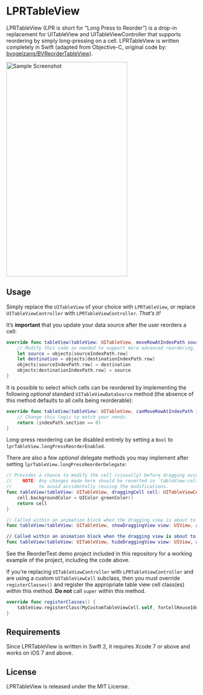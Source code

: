 # LPRTableView

LPRTableView (LPR is short for “Long Press to Reorder”) is a drop-in replacement for UITableView and UITableViewController that supports reordering by simply long-pressing on a cell. LPRTableView is written completely in Swift (adapted from Objective-C, original code by: [bvogelzang/BVReorderTableView](https://github.com/bvogelzang/BVReorderTableView)).

<img alt="Sample Screenshot" width="320" height="568" src="http://f.cl.ly/items/0l0L3X0a2Y3B3J390m3J/SampleScreenshot.png" />


## Usage

Simply replace the `UITableView` of your choice with `LPRTableView`, or replace `UITableViewController` with `LPRTableViewController`. _That’s it!_

It’s **important** that you update your data source after the user reorders a cell:

```swift
override func tableView(tableView: UITableView, moveRowAtIndexPath sourceIndexPath: NSIndexPath, toIndexPath destinationIndexPath: NSIndexPath) {
	// Modify this code as needed to support more advanced reordering, such as between sections.
	let source = objects[sourceIndexPath.row]
	let destination = objects[destinationIndexPath.row]
	objects[sourceIndexPath.row] = destination
	objects[destinationIndexPath.row] = source
}
```

It is possible to select which cells can be reordered by implementing the following _optional_ standard `UITableViewDataSource` method (the absence of this method defaults to all cells being reorderable):

```swift
override func tableView(tableView: UITableView, canMoveRowAtIndexPath indexPath: NSIndexPath) -> Bool {
	// Change this logic to match your needs.
	return (indexPath.section == 0)
}
```

Long-press reordering can be disabled entirely by setting a `Bool` to `lprTableView.longPressReorderEnabled`.

There are also a few _optional_ delegate methods you may implement after setting `lprTableView.longPressReorderDelegate`:

```swift
// Provides a chance to modify the cell (visually) before dragging occurs.
//    NOTE: Any changes made here should be reverted in `tableView:cellForRowAtIndexPath:`
//          to avoid accidentally reusing the modifications.
func tableView(tableView: UITableView, draggingCell cell: UITableViewCell, atIndexPath indexPath: NSIndexPath) -> UITableViewCell {
	cell.backgroundColor = UIColor.greenColor()
	return cell
}

// Called within an animation block when the dragging view is about to show.
func tableView(tableView: UITableView, showDraggingView view: UIView, atIndexPath indexPath: NSIndexPath)

// Called within an animation block when the dragging view is about to hide.
func tableView(tableView: UITableView, hideDraggingView view: UIView, atIndexPath indexPath: NSIndexPath)
```

See the ReorderTest demo project included in this repository for a working example of the project, including the code above.

If you’re replacing `UITableViewController` with `LPRTableViewController` and are using a custom `UITableViewCell` subclass, then you must override `registerClasses()` and register the appropriate table view cell class(es) within this method. **Do not** call `super` within this method.

```swift
override func registerClasses() {
	tableView.registerClass(MyCustomTableViewCell.self, forCellReuseIdentifier: "Cell")
}
```


## Requirements

Since LPRTableView is written in Swift 2, it requires Xcode 7 or above and works on iOS 7 and above.


## License

LPRTableView is released under the MIT License.
